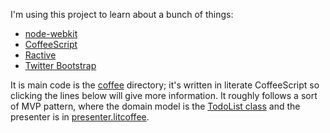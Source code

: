 I'm using this project to learn about a bunch of things:
* [node-webkit](https://github.com/rogerwang/node-webkit)
* [CoffeeScript](http://coffeescript.org/)
* [Ractive](http://www.ractivejs.org/)
* [Twitter Bootstrap](http://getbootstrap.com/)

It is main code is the [coffee](coffee) directory; it's written in literate CoffeeScript so clicking the
lines below will give more information.  It roughly follows a sort of MVP pattern, where the domain model
is the [TodoList class](coffee/todolist.litcoffee) and the presenter is in
[presenter.litcoffee](coffee/presenter.litcoffee).
